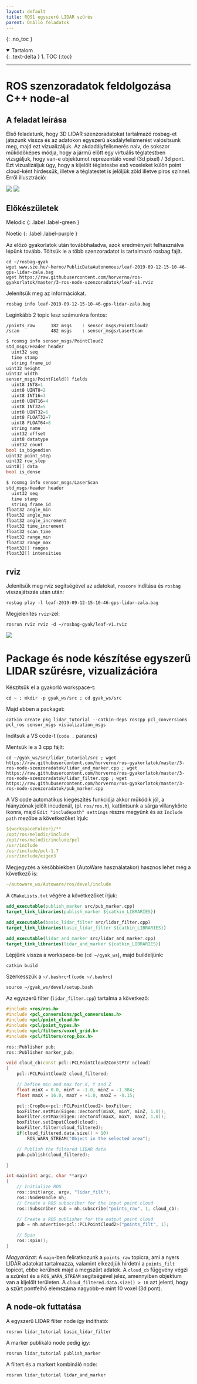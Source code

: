 ```yaml
---
layout: default
title: ROS1 egyszerű LIDAR szűrés
parent: Önálló feladatok
---
```


{: .no_toc }

<details open markdown="block">
  <summary>
    Tartalom
  </summary>
  {: .text-delta }
1. TOC
{:toc}
</details>

---



# ROS szenzoradatok feldolgozása C++ node-al


## A feladat leírása

Első feladatunk, hogy 3D LIDAR szenzoradatokat tartalmazó rosbag-et játszunk vissza és az adatokon egyszerű akadályfelismerést valósítsunk meg, majd ezt vizualizáljuk. Az akdadályfelismerés naiv, de sokszor működőképes módja, hogy a jármű előtt egy virtuális téglatestben vizsgáljuk, hogy van-e objektumot reprezentáló voxel (3d pixel) / 3d pont. Ezt vizualizáljuk úgy, hogy a kijelölt téglatesbe eső voxeleket külön point cloud-ként hirdessük, illetve a téglatestet is jelöljük zöld illetve piros színnel. Erről illusztráció:

![](https://raw.githubusercontent.com/horverno/ros-gyakorlatok/master/3-ros-node-szenzoradatok/rviz-obstacle.png)
![](https://raw.githubusercontent.com/horverno/ros-gyakorlatok/master/3-ros-node-szenzoradatok/rviz-no-obstacle.png)


## Előkészületek

Melodic
{: .label .label-green }

Noetic
{: .label .label-purple }


Az előző gyakorlatok után továbbhaladva, azok eredményeit felhasználva lépünk tovább. Töltsük le a több szenzoradatot is tartalmazó rosbag fájlt.

```
cd ~/rosbag-gyak
wget www.sze.hu/~herno/PublicDataAutonomous/leaf-2019-09-12-15-10-46-gps-lidar-zala.bag
wget https://raw.githubusercontent.com/horverno/ros-gyakorlatok/master/3-ros-node-szenzoradatok/leaf-v1.rviz
```

Jelenítsük meg az információkat. 

```
rosbag info leaf-2019-09-12-15-10-46-gps-lidar-zala.bag
```

Leginkább 2 topic lesz számunkra fontos:

```
/points_raw      182 msgs    : sensor_msgs/PointCloud2
/scan            482 msgs    : sensor_msgs/LaserScan
```


``` c
$ rosmsg info sensor_msgs/PointCloud2
std_msgs/Header header
  uint32 seq
  time stamp
  string frame_id
uint32 height
uint32 width
sensor_msgs/PointField[] fields
  uint8 INT8=1
  uint8 UINT8=2
  uint8 INT16=3
  uint8 UINT16=4
  uint8 INT32=5
  uint8 UINT32=6
  uint8 FLOAT32=7
  uint8 FLOAT64=8
  string name
  uint32 offset
  uint8 datatype
  uint32 count
bool is_bigendian
uint32 point_step
uint32 row_step
uint8[] data
bool is_dense
```

``` c
$ rosmsg info sensor_msgs/LaserScan 
std_msgs/Header header
  uint32 seq
  time stamp
  string frame_id
float32 angle_min
float32 angle_max
float32 angle_increment
float32 time_increment
float32 scan_time
float32 range_min
float32 range_max
float32[] ranges
float32[] intensities
```


## rviz
Jelenítsük meg rviz segítségével az adatokat, `roscore` indítása és `rosbag` visszajátszás után után:
```
rosbag play -l leaf-2019-09-12-15-10-46-gps-lidar-zala.bag
```
Megjelenítés `rviz`-zel:

```
rosrun rviz rviz -d ~/rosbag-gyak/leaf-v1.rviz
```

![](https://raw.githubusercontent.com/horverno/ros-gyakorlatok/master/3-ros-node-szenzoradatok/rviz.png)



# Package és node készítése egyszerű LIDAR szűrésre, vizualizációra

Készítsük el a gyakorló workspace-t:

```
cd ~ ; mkdir -p gyak_ws/src ; cd gyak_ws/src
```
Majd ebben a packaget:

```
catkin create pkg lidar_tutorial --catkin-deps roscpp pcl_conversions pcl_ros sensor_msgs visualization_msgs
```

Indítsuk a VS code-t (`code .` parancs)

Mentsük le a 3 cpp fájlt:
```
cd ~/gyak_ws/src/lidar_tutorial/src ; wget https://raw.githubusercontent.com/horverno/ros-gyakorlatok/master/3-ros-node-szenzoradatok/lidar_and_marker.cpp ; wget https://raw.githubusercontent.com/horverno/ros-gyakorlatok/master/3-ros-node-szenzoradatok/lidar_filter.cpp ; wget https://raw.githubusercontent.com/horverno/ros-gyakorlatok/master/3-ros-node-szenzoradatok/pub_marker.cpp
```


A VS code automatikus kiegészítés funkciója akkor működik jól, a hiányzónak jelölt incudenál, (pl. `ros/ros.h`), kattintsunk a sárga villanykörte ikonra, majd `Edit "includepath" settings` részre megyünk és az `Include path` mezőbe a következőket írjuk:

``` yaml
${workspaceFolder}/**
/opt/ros/melodic/include
/opt/ros/melodic/include/pcl
/usr/include
/usr/include/pcl-1.7
/usr/include/eigen3
```
Megjegyzés a későbbiekben (AutoWare használatakor) hasznos lehet még a következő is:
``` yaml
~/autoware_ws/Autoware/ros/devel/include
```

A `CMakeLists.txt` végére a következőket írjuk:

``` cmake
add_executable(publish_marker src/pub_marker.cpp)
target_link_libraries(publish_marker ${catkin_LIBRARIES})

add_executable(basic_lidar_filter src/lidar_filter.cpp)
target_link_libraries(basic_lidar_filter ${catkin_LIBRARIES})

add_executable(lidar_and_marker src/lidar_and_marker.cpp)
target_link_libraries(lidar_and_marker ${catkin_LIBRARIES})
```
Lépjünk vissza a workspace-be (`cd ~/gyak_ws`), majd buildeljünk:

```
catkin build
```


Szerkesszük a `~/.bashrc`-t (`code ~/.bashrc`)

```
source ~/gyak_ws/devel/setup.bash
```


Az egyszerű filter (`lidar_filter.cpp`) tartalma a következő:

``` cpp
#include <ros/ros.h>
#include <pcl_conversions/pcl_conversions.h>
#include <pcl/point_cloud.h>
#include <pcl/point_types.h>
#include <pcl/filters/voxel_grid.h>
#include <pcl/filters/crop_box.h>

ros::Publisher pub;
ros::Publisher marker_pub;

void cloud_cb(const pcl::PCLPointCloud2ConstPtr &cloud)
{
    pcl::PCLPointCloud2 cloud_filtered;

    // Define min and max for X, Y and Z
    float minX = 0.0, minY = -1.0, minZ = -1.384;
    float maxX = 16.0, maxY = +1.0, maxZ = -0.15;

    pcl::CropBox<pcl::PCLPointCloud2> boxFilter;
    boxFilter.setMin(Eigen::Vector4f(minX, minY, minZ, 1.0));
    boxFilter.setMax(Eigen::Vector4f(maxX, maxY, maxZ, 1.0));
    boxFilter.setInputCloud(cloud);
    boxFilter.filter(cloud_filtered);
    if(cloud_filtered.data.size() > 10) 
        ROS_WARN_STREAM("Object in the selected area");

    // Publish the filtered LIDAR data
    pub.publish(cloud_filtered);

}

int main(int argc, char **argv)
{
    // Initialize ROS
    ros::init(argc, argv, "lidar_filt");
    ros::NodeHandle nh;
    // Create a ROS subscriber for the input point cloud
    ros::Subscriber sub = nh.subscribe("points_raw", 1, cloud_cb);

    // Create a ROS publisher for the output point cloud
    pub = nh.advertise<pcl::PCLPointCloud2>("points_filt", 1);

    // Spin
    ros::spin();
}
```

*Magyarázat*: A `main`-ben feliratkozunk a `points_raw` topicra, ami a nyers LIDAR adatokat tartalmazza, valamint elkezdjük hirdetni a `points_filt` topicot, ebbe kerülnek majd a megszűrt adatok. A `cloud_cb` függvény végzi a szűrést és a `ROS_WARN_STREAM` segítségével jelez, amennyiben objektum van a kijelölt területen. A `cloud_filtered.data.size() > 10` azt jelenti, hogy a szűrt pontfelhő elemszáma nagyobb-e mint 10 voxel (3d pont).



## A node-ok futtatása

A egyszerű LIDAR filter node így indítható:
```
rosrun lidar_tutorial basic_lidar_filter
```

A marker publikáló node pedig így:
```
rosrun lidar_tutorial publish_marker 
```

A filtert és a markert kombináló node:
```
rosrun lidar_tutorial lidar_and_marker 
```